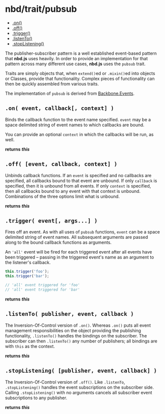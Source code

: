 # nbd/trait/pubsub
* [.on()](#on-event-callback-context-)
* [.off()](#off-event-callback-context-)
* [.trigger()](#trigger-event-args-)
* [.listenTo()](#listento-publisher-event-callback-)
* [.stopListening()](#stoplistening-publisher-event-callback-)

The publisher-subscriber pattern is a well established event-based pattern that **nbd.js** uses heavily. In order to provide an implementation for that pattern across many different use cases, **nbd.js** uses the `pubsub` trait.

Traits are simply objects that, when `extend()`ed or `.mixin()`ed into objects or Classes, provide that functionality. Complex pieces of functionality can then be quickly assembled from various traits.

The implementation of `pubsub` is derived from [Backbone.Events][1].

[1]: http://backbonejs.org/#Events

## `.on( event, callback[, context] )`

Binds the callback function to the event name specified. `event` may be a space delimited string of event names to which callbacks are bound.

You can provide an optional `context` in which the callbacks will be run, as well.

**returns** ___this___

## `.off( [event, callback, context] )`

Unbinds callback functions. If an `event` is specified and no callbacks are specified, all callbacks bound to that event are unbound. If only `callback` is specified, then it is unbound from all events. If only `context` is specified, then all callbacks bound to any event with that context is unbound. Combinations of the three options limit what is unbound.

**returns** ___this___

## `.trigger( event[, args...] )`

Fires off an event. As with all uses of `pubsub` functions, `event` can be a space delimited string of event names. All subsequent arguments are passed along to the bound callback functions as arguments.

An `'all'` event will be fired for each triggered event after all events have been triggered – passing in the triggered event's name as an argument to the listener's callback. 

```javascript
this.trigger('foo');
this.trigger('bar');

// 'all' event triggered for 'foo'
// 'all' event triggered for 'bar'
```

**returns** ___this___

## `.listenTo( publisher, event, callback )`

The Inversion-Of-Control version of `.on()`. Whereas `.on()` puts all event management responsibilities on the object providing the publishing functionality, `.listenTo()` handles the bindings on the subscriber. The subscriber can then `.listenTo()` any number of publishers; all bindings are with `this` as the context.

**returns** ___this___

## `.stopListening( [publisher, event, callback] )`

The Inversion-Of-Control version of `.off()`. Like `.listenTo`, `.stopListening()` handles the event subscriptions on the subscriber side. Calling `.stopListening()` with no arguments cancels all subscriber event subscriptions to any publisher.

**returns** ___this___
